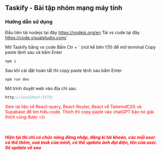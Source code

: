## Taskify - Bài tập nhóm mạng máy tính

### Hướng dẫn sử dụng

Đầu tiên tải nodejs tại đây https://nodejs.org/en
Tải vs code tại đây https://code.visualstudio.com/

Mở Taskify bằng vs code
Bấm Ctr + ` (nút kế bên !(1)) để mở terminal
Copy paste lệnh sau và bấm Enter

```javascript
npm i
```

Sau khi cài đặt hoàn tất thì copy paste lệnh sau bấm Enter

```javascript
npm run dev
```

Mở trình duyệt web vào địa chỉ sau.

```javascript
http://localhost:5173/
```

<div style="color:red">
Xem tài liệu về React-query, React-Router, React về TailwindCSS và Supabase để tìm hiểu code. Thích thì copy paste vào chatGPT bảo nó giải thích cũng được =))
</div>

<h5 style="color:red; margin-top:50px">
Hiện tại thì chỉ có chức năng đăng nhập, đăng kí tài khoản, các mỗi user có thể thêm, xoá task của mình, có thể update ảnh đại diện, tên của user. Sẽ update về sau
</h5>

